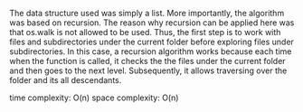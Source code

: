 The data structure used was simply a list. More importantly, the algorithm was based on recursion. The reason why recursion can be applied here was that os.walk is not allowed to be used. Thus, the first step is to work with files and subdirectories under the current folder before exploring files under subdirectories. In this case, a recursion algorithm works because each time when the function is called, it checks the the files under the current folder and then goes to the next level. Subsequently, it allows traversing over the folder and its all descendants.

time complexity: O(n)
space complexity: O(n)
